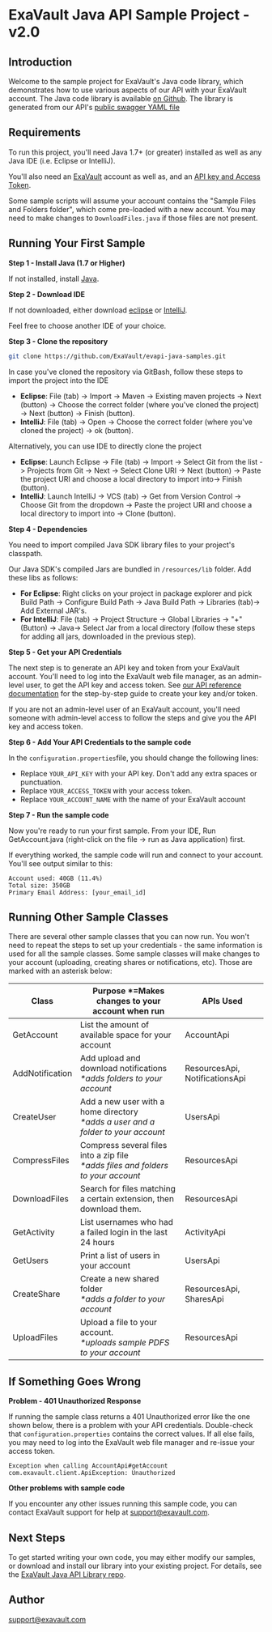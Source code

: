 # ExaVault Java API Sample Project - v2.0

## Introduction
Welcome to the sample project for ExaVault's Java code library, which demonstrates how to use various aspects of our API with your ExaVault account. The Java code library is available [on Github](https://github.com/ExaVault/evapi-java). The library is generated from our API's [public swagger YAML file](https://www.exavault.com/api/docs/evapi_2.0_public.yaml)

## Requirements

To run this project, you'll need Java 1.7+ (or greater) installed as well as any Java IDE (i.e. Eclipse or IntelliJ). 

You'll also need an [ExaVault](https://www.exavault.com/) account as well as, and an [API key and Access Token](https://www.exavault.com/developer/api-docs/#section/Obtaining-Your-API-Key-and-Access-Token).

Some sample scripts will assume your account contains the "Sample Files and Folders folder", which come pre-loaded with a new account. 
You may need to make changes to ````DownloadFiles.java```` if those files are not present.

## Running Your First Sample

**Step 1 - Install Java (1.7 or Higher)** 

If not installed, install [Java](https://www.java.com/en/download/help/download_options.xml).

**Step 2 - Download IDE** 

If not downloaded, either download [eclipse](https://www.eclipse.org/downloads/packages/) or [IntelliJ](https://www.jetbrains.com/idea/download/#section=windows).

Feel free to choose another IDE of your choice.

**Step 3 - Clone the repository** 
```bash
git clone https://github.com/ExaVault/evapi-java-samples.git
```
In case you've cloned the repository via GitBash, follow these steps to import the project into the IDE

- **Eclipse**: File (tab) -> Import -> Maven -> Existing maven projects -> Next (button) -> Choose the correct folder (where you've cloned the project) -> Next (button) -> Finish (button).
- **IntelliJ**: File (tab) -> Open -> Choose the correct folder (where you've cloned the project) -> ok (button). 

Alternatively, you can use IDE to directly clone the project

- **Eclipse**: Launch Eclipse -> File (tab) -> Import -> Select Git from the list -> Projects from Git -> Next -> Select Clone URI -> Next (button) -> Paste the project URI and choose a local directory to import into-> Finish (button).
- **IntelliJ**: Launch IntelliJ -> VCS (tab) -> Get from Version Control -> Choose Git from the dropdown -> Paste the project URI and choose a local directory to import into -> Clone (button). 

**Step 4 - Dependencies**

You need to import compiled Java SDK library files to your project's classpath.

Our Java SDK's compiled Jars are bundled in ````/resources/lib```` folder. Add these libs as follows:

- **For Eclipse**: Right clicks on your project in package explorer and pick Build Path -> Configure Build Path -> Java Build Path -> Libraries (tab)-> Add External JAR's.
- **For IntelliJ**: File (tab) -> Project Structure -> Global Libraries -> "+" (Button) -> Java-> Select Jar from a local directory (follow these steps for adding all jars, downloaded in the previous step).

**Step 5 - Get your API Credentials** 

The next step is to generate an API key and token from your ExaVault account. You'll need to log into the ExaVault web file manager, as an admin-level user, to get the API key and access token. See [our API reference documentation](https://www.exavault.com/developer/api-docs/v2/#section/Obtaining-Your-API-Key-and-Access-Token) for the step-by-step guide to create your key and/or token.  

If you are not an admin-level user of an ExaVault account, you'll need someone with admin-level access to follow the steps and give you the API key and access token.

**Step 6 - Add Your API Credentials to the sample code**

In the ````configuration.properties````file, you should change the following lines:

- Replace ````YOUR_API_KEY```` with your API key. Don't add any extra spaces or punctuation.
- Replace ````YOUR_ACCESS_TOKEN```` with your access token.
- Replace ````YOUR_ACCOUNT_NAME```` with the name of your ExaVault account

**Step 7 - Run the sample code**

Now you're ready to run your first sample. From your IDE, Run GetAccount.java (right-click on the file -> run as Java application) first.

If everything worked, the sample code will run and connect to your account. You'll see output similar to this:

```shell
Account used: 40GB (11.4%)
Total size: 350GB
Primary Email Address: [your_email_id]
```

## Running Other Sample Classes

There are several other sample classes that you can now run. You won't need to repeat the steps to set up your credentials  - the same information is used for all the sample classes.
Some sample classes will make changes to your account (uploading, creating shares or notifications, etc). Those are marked with an asterisk below:

Class                         | Purpose    \*=Makes changes to your account when run                                   | APIs Used                      |
------------------------------|----------------------------------------------------------------------------------------|--------------------------------|
GetAccount                    | List the amount of available space for your account                                    | AccountApi                     |
AddNotification               | Add upload and download notifications<br/>_\*adds folders to your account_             | ResourcesApi, NotificationsApi |
CreateUser                    | Add a new user with a home directory <br/>_\*adds a user and a folder to your account_ | UsersApi                       |
CompressFiles                 | Compress several files into a zip file <br/>_\*adds files and folders to your account_ | ResourcesApi                   |
DownloadFiles                 | Search for files matching a certain extension, then download them.                     | ResourcesApi                   |
GetActivity                   | List usernames who had a failed login in the last 24 hours                             | ActivityApi                    |
GetUsers                      | Print a list of users in your account                                             | UsersApi                       |
CreateShare                   | Create a new shared folder <br />_\*adds a folder to your account_      | ResourcesApi, SharesApi        |
UploadFiles                   | Upload a file to your account.<br />_\*uploads sample PDFS to your account_            | ResourcesApi                   |


## If Something Goes Wrong

**Problem - 401 Unauthorized Response**

If running the sample class returns a 401 Unauthorized error like the one shown below, there is a problem with your API credentials. Double-check that ````configuration.properties```` contains the correct values. If all else fails, you may need to log into the ExaVault web file manager and re-issue your access token.

```shell
Exception when calling AccountApi#getAccount
com.exavault.client.ApiException: Unauthorized
```

**Other problems with sample code**

If you encounter any other issues running this sample code, you can contact ExaVault support for help at support@exavault.com.

## Next Steps 

To get started writing your own code, you may either modify our samples, or download and install our library into your existing project.
For details, see the [ExaVault Java API Library repo](https://github.com/ExaVault/evapi-java).

## Author

support@exavault.com
